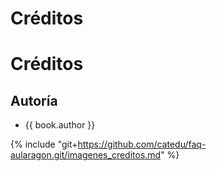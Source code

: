 # Créditos

# Créditos

## Autoría

* {{ book.author }}



{% include "git+https://github.com/catedu/faq-aularagon.git/imagenes_creditos.md" %}
